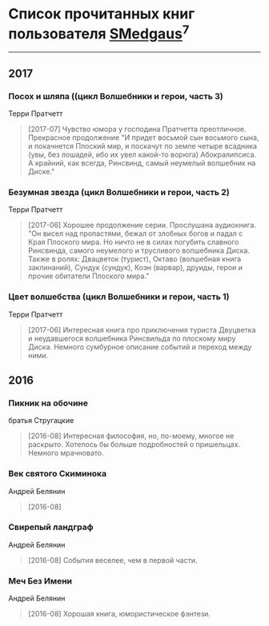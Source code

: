 # Список прочитанных книг пользователя [SMedgaus](http://vk.com/sergey_medgaus)<sup>7</sup>
---

## 2017

### Посох и шляпа ((цикл Волшебники и герои, часть 3)
Терри Пратчетт
> [2017-07] Чувство юмора у господина Пратчетта преотличное. Прекрасное продолжение
> "И придет восьмой сын восьмого сына, и покачнется Плоский мир, и поскачут по земле четыре всадника (увы, без лошадей, ибо их увел какой-то ворюга) Абокралипсиса. А крайний, как всегда, Ринсвинд, самый неумелый волшебник на Диске."


### Безумная звезда (цикл Волшебники и герои, часть 2)
Терри Пратчетт
> [2017-06] Хорошее продолжение серии. Прослушана аудиокнига. 
> "Он висел над пропастями, бежал от злобных богов и падал с Края Плоского мира. Но ничто не в силах погубить славного Ринсвинда, самого неумелого и трусливого волшебника Диска. Также в ролях: Двацветок (турист), Октаво (волшебная книга заклинаний), Сундук (сундук), Коэн (варвар), друиды, герои и прочие обитатели Плоского мира."


### Цвет волшебства (цикл Волшебники и герои, часть 1)
Терри Пратчетт
> [2017-06] Интересная книга про приключения туриста Двуцветка и неудавшегося волшебника Ринсвильда по плоскому миру Диска. Немного сумбурное описание событий и переход между ними.



## 2016

### Пикник на обочине
братья Стругацкие
> [2016-08] Интересная философия, но, по-моему, многое не раскрыто. Хотелось бы больше подробностей о пришельцах. Немного мрачновато.


### Век святого Скиминока
Андрей Белянин
> [2016-08] 


### Свирепый ландграф
Андрей Белянин
> [2016-08] События веселее, чем в первой части.


### Меч Без Имени
Андрей Белянин
> [2016-08] Хорошая книга, юмористическое фэнтези.



